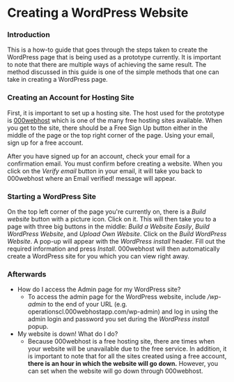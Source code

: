 # Creating a WordPress Website

### Introduction
This is a how-to guide that goes through the steps taken to create the WordPress page that is being used as a prototype currently. It is important to note that there are multiple ways of achieving the same result. The method discussed in this guide is one of the simple methods that one can take in creating a WordPress page.

### Creating an Account for Hosting Site
First, it is important to set up a hosting site. The host used for the prototype is [000webhost](https://www.000webhost.com/) which is one of the many free hosting sites available. When you get to the site, there should be a Free Sign Up button either in the middle of the page or the top right corner of the page. Using your email, sign up for a free account.

After you have signed up for an account, check your email for a confirmation email. You must confirm before creating a website. When you click on the *Verify email* button in your email, it will take you back to 000webhost where an Email verified! message will appear.

### Starting a WordPress Site
On the top left corner of the page you're currently on, there is a *Build website* button with a picture icon. Click on it. This will then take you to a page with three big buttons in the middle: *Build a Website Easily*, *Build WordPress Website*, and *Upload Own Website*. Click on the *Build WordPress Website*. A pop-up will appear with the *WordPress install* header. Fill out the required information and press *Install*. 000webhost will then automatically create a WordPress site for you which you can view right away.

### Afterwards
* How do I access the Admin page for my WordPress site?
    * To access the admin page for the WordPress website, include */wp-admin* to the end of your URL (e.g. operationscl.000webhostapp.com/wp-admin) and log in using the admin login and password you set during the *WordPress install* popup.
* My website is down! What do I do?
    * Because 000webhost is a free hosting site, there are times when your website will be unavailable due to the free service. In addition, it is important to note that for all the sites created using a free account, **there is an hour in which the website will go down.** However, you can set when the website will go down through 000webhost.
